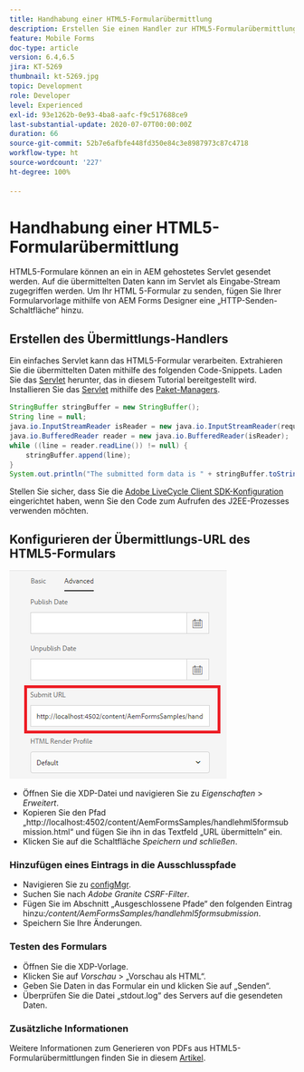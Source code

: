 ```yaml
---
title: Handhabung einer HTML5-Formularübermittlung
description: Erstellen Sie einen Handler zur HTML5-Formularübermittlung.
feature: Mobile Forms
doc-type: article
version: 6.4,6.5
jira: KT-5269
thumbnail: kt-5269.jpg
topic: Development
role: Developer
level: Experienced
exl-id: 93e1262b-0e93-4ba8-aafc-f9c517688ce9
last-substantial-update: 2020-07-07T00:00:00Z
duration: 66
source-git-commit: 52b7e6afbfe448fd350e84c3e8987973c87c4718
workflow-type: ht
source-wordcount: '227'
ht-degree: 100%

---
```



# Handhabung einer HTML5-Formularübermittlung

HTML5-Formulare können an ein in AEM gehostetes Servlet gesendet werden. Auf die übermittelten Daten kann im Servlet als Eingabe-Stream zugegriffen werden. Um Ihr HTML 5-Formular zu senden, fügen Sie Ihrer Formularvorlage mithilfe von AEM Forms Designer eine „HTTP-Senden-Schaltfläche“ hinzu.

## Erstellen des Übermittlungs-Handlers

Ein einfaches Servlet kann das HTML5-Formular verarbeiten. Extrahieren Sie die übermittelten Daten mithilfe des folgenden Code-Snippets. Laden Sie das [Servlet](assets/html5-submit-handler.zip) herunter, das in diesem Tutorial bereitgestellt wird. Installieren Sie das [Servlet](assets/html5-submit-handler.zip) mithilfe des [Paket-Managers](http://localhost:4502/crx/packmgr/index.jsp).

```java
StringBuffer stringBuffer = new StringBuffer();
String line = null;
java.io.InputStreamReader isReader = new java.io.InputStreamReader(request.getInputStream(), "UTF-8");
java.io.BufferedReader reader = new java.io.BufferedReader(isReader);
while ((line = reader.readLine()) != null) {
    stringBuffer.append(line);
}
System.out.println("The submitted form data is " + stringBuffer.toString());
```

Stellen Sie sicher, dass Sie die [Adobe LiveCycle Client SDK-Konfiguration](https://helpx.adobe.com/de/aem-forms/6/submit-form-data-livecycle-process.html) eingerichtet haben, wenn Sie den Code zum Aufrufen des J2EE-Prozesses verwenden möchten.

## Konfigurieren der Übermittlungs-URL des HTML5-Formulars

![Übermittlungs-URL](assets/submit-url.PNG)

- Öffnen Sie die XDP-Datei und navigieren Sie zu _Eigenschaften_ > _Erweitert_.
- Kopieren Sie den Pfad „http://localhost:4502/content/AemFormsSamples/handlehml5formsubmission.html“ und fügen Sie ihn in das Textfeld „URL übermitteln“ ein.
- Klicken Sie auf die Schaltfläche _Speichern und schließen_.

### Hinzufügen eines Eintrags in die Ausschlusspfade

- Navigieren Sie zu [configMgr](http://localhost:4502/system/console/configMgr).
- Suchen Sie nach _Adobe Granite CSRF-Filter_.
- Fügen Sie im Abschnitt „Ausgeschlossene Pfade“ den folgenden Eintrag hinzu:_/content/AemFormsSamples/handlehml5formsubmission_.
- Speichern Sie Ihre Änderungen.

### Testen des Formulars

- Öffnen Sie die XDP-Vorlage.
- Klicken Sie auf _Vorschau_ > „Vorschau als HTML“.
- Geben Sie Daten in das Formular ein und klicken Sie auf „Senden“.
- Überprüfen Sie die Datei „stdout.log“ des Servers auf die gesendeten Daten.

### Zusätzliche Informationen

Weitere Informationen zum Generieren von PDFs aus HTML5-Formularübermittlungen finden Sie in diesem [Artikel](https://experienceleague.adobe.com/docs/experience-manager-learn/forms/document-services/generate-pdf-from-mobile-form-submission-article.html?lang=de).

